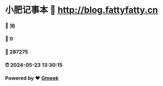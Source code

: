 # 小肥记事本 :link: http://blog.fattyfatty.cn 
### :page_facing_up: [16](http://blog.fattyfatty.cn/tag.html) 
### :speech_balloon: 0 
### :hibiscus: 287275 
### :alarm_clock: 2024-05-23 13:30:15 
### Powered by :heart: [Gmeek](https://github.com/Meekdai/Gmeek)
